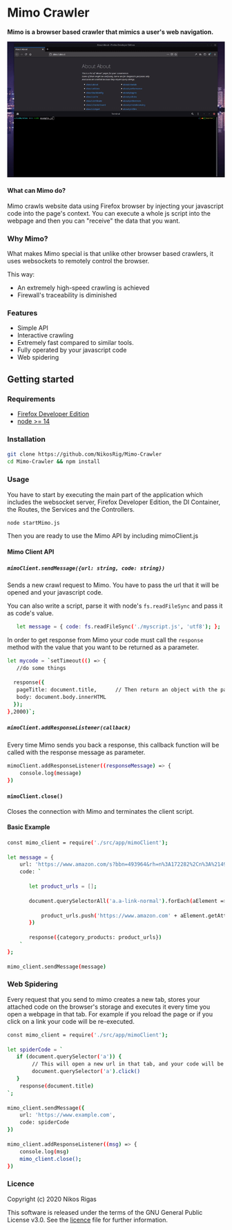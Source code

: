 # Mimo Crawler
**Mimo is a browser based crawler that mimics a user's web navigation.**

![demo](example.gif)

#### What can Mimo do?
Mimo crawls website data using Firefox browser by injecting your javascript code into the page's context.
You can execute a whole js script into the webpage and then you can "receive" the data that you want. 


### Why Mimo?
What makes Mimo special is that unlike other browser based crawlers,
it uses websockets to remotely control the browser. 

This way: 
* An extremely high-speed crawling is achieved
* Firewall's traceability is diminished

### Features
* Simple API
* Interactive crawling
* Extremely fast compared to similar tools. 
* Fully operated by your javascript code
* Web spidering
 

## Getting started

### Requirements
* [Firefox Developer Edition](https://www.mozilla.org/en-US/firefox/developer/)
* [node >= 14](https://nodejs.org/en/download/)

### Installation

```bash
git clone https://github.com/NikosRig/Mimo-Crawler
cd Mimo-Crawler && npm install
```

### Usage

You have to start by executing the main part of the application
which includes the websocket server, Firefox Developer Edition,
the DI Container, the Routes, the Services and the Controllers.

```bash
node startMimo.js
```

Then you are ready to use the Mimo API by including mimoClient.js

#### Mimo Client API

##### `mimoClient.sendMessage({url: string, code: string})`
   Sends a new crawl request to Mimo. You have to pass the url that it will be opened and your javascript code.
   
   
 You can also write a script, parse it with node's `fs.readFileSync` and pass it as code's value.
```bash
   let message = { code: fs.readFileSync('./myscript.js', 'utf8'); };
 ```
   
In order to get response from Mimo your code must call the `response` method
with the value that you want to be returned as a parameter.
```bash
let mycode = `setTimeout(() => {
   //do some things
   
  response({
   pageTitle: document.title,      // Then return an object with the pagetitle and the body.
   body: document.body.innerHTML
  }); 
},2000)`;
```
 
##### `mimoClient.addResponseListener(callback)`
 Every time Mimo sends you back a response, this callback function will be called
 with the response message as parameter.
 
```bash
mimoClient.addResponseListener((responseMessage) => {
    console.log(message)
})
```

#### `mimoClient.close()`
Closes the connection with Mimo and terminates the client script.


#### Basic Example

```bash
const mimo_client = require('./src/app/mimoClient');

let message = {
    url: 'https://www.amazon.com/s?bbn=493964&rh=n%3A172282%2Cn%3A%21493964%2Cn%3A281407%2Cp_n_shipping_option-bin%3A3242350011&dc&fst=as%3Aoff&pf_rd_i=16225009011&pf_rd_m=ATVPDKIKX0DER&pf_rd_p=82d03e2f-30e3-48bf-a811-d3d2a6628949&pf_rd_r=MF600JK13S83FRSH3667&pf_rd_s=merchandised-search-4&pf_rd_t=101&qid=1486423355&rnid=493964&ref=s9_acss_bw_cts_AEElectr_T1_w',
    code: `
   
       let product_urls = [];
       
       document.querySelectorAll('a.a-link-normal').forEach(aElement => {
       
           product_urls.push('https://www.amazon.com' + aElement.getAttribute('href'))
       })
            
       response({category_products: product_urls})
    `
};

mimo_client.sendMessage(message)
```

### Web Spidering
Every request that you send to mimo creates a new tab, 
stores your attached code on the browser's storage and executes it every time you open a webpage in that tab.
For example if you reload the page or if you click on a link your code will be re-executed. 

```bash
const mimo_client = require('./src/app/mimoClient');

let spiderCode = `
   if (document.querySelector('a')) {
        // This will open a new url in that tab, and your code will be re-executed
        document.querySelector('a').click()
   }
    response(document.title)
`;

mimo_client.sendMessage({
    url: 'https://www.example.com',
    code: spiderCode
})

mimo_client.addResponseListener((msg) => {
    console.log(msg)
    mimo_client.close();
})
```

### Licence

Copyright (c) 2020 Nikos Rigas

This software is released under the terms of the GNU General Public License v3.0.
See the [licence](https://github.com/NikosRig/Mimo-Crawler/blob/master/LICENCE) file for further information.










